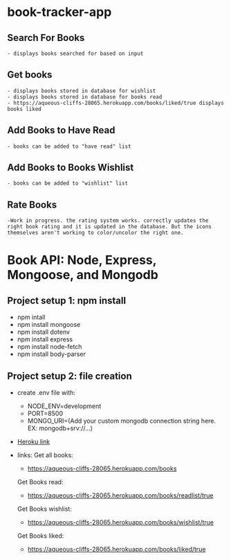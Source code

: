 # book-tracker-app

## Search For Books
    - displays books searched for based on input
## Get books
    - displays books stored in database for wishlist
    - displays books stored in database for books read
    - https://aqueous-cliffs-28065.herokuapp.com/books/liked/true displays books liked

## Add Books to Have Read
    - books can be added to "have read" list

## Add Books to Books Wishlist
    - books can be added to "wishlist" list

## Rate Books
    -Work in progress. the rating system works. correctly updates the right book rating and it is updated in the database. But the icons themselves aren't working to color/uncolor the right one.


# Book API: Node, Express, Mongoose, and Mongodb
## Project setup 1: npm install
- npm intall
- npm install mongoose
- npm install dotenv
- npm install express
- npm install node-fetch
- npm install body-parser

## Project setup 2: file creation
- create .env file with:
    * NODE_ENV=development
    * PORT=8500
    * MONGO_URI=(Add your custom mongodb connection string here. EX: mongodb+srv://...)

- [Heroku link](https://aqueous-cliffs-28065.herokuapp.com/)
- links:
    Get all books:
    - https://aqueous-cliffs-28065.herokuapp.com/books

    Get Books read:
    - https://aqueous-cliffs-28065.herokuapp.com/books/readlist/true

    Get Books wishlist:
    - https://aqueous-cliffs-28065.herokuapp.com/books/wishlist/true

    Get Books liked:
    - https://aqueous-cliffs-28065.herokuapp.com/books/liked/true